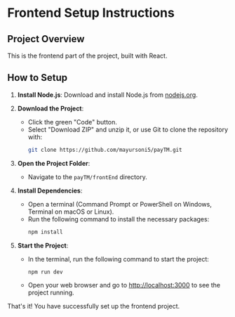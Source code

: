# Frontend Setup Instructions

## Project Overview

This is the frontend part of the project, built with React.

## How to Setup

1. **Install Node.js**: Download and install Node.js from [nodejs.org](https://nodejs.org/).

2. **Download the Project**:

   - Click the green "Code" button.
   - Select "Download ZIP" and unzip it, or use Git to clone the repository with:
     ```sh
     git clone https://github.com/mayursoni5/payTM.git
     ```

3. **Open the Project Folder**:

   - Navigate to the `payTM/frontEnd` directory.

4. **Install Dependencies**:

   - Open a terminal (Command Prompt or PowerShell on Windows, Terminal on macOS or Linux).
   - Run the following command to install the necessary packages:
     ```sh
     npm install
     ```

5. **Start the Project**:
   - In the terminal, run the following command to start the project:
     ```sh
     npm run dev
     ```
   - Open your web browser and go to [http://localhost:3000](http://localhost:3000) to see the project running.

That's it! You have successfully set up the frontend project.

